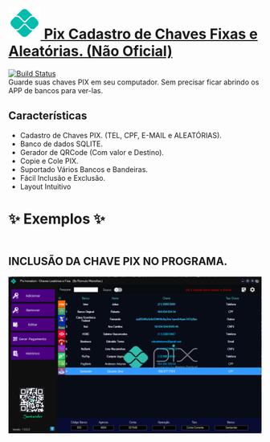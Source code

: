 #  <a href="https://github.com/Romulo-Meirelles"><img src="/Images/PIX_LOGO_64x64.png">  Pix Cadastro de Chaves Fixas e Aleatórias. (Não Oficial)
[![Build Status](https://travis-ci.org/joemccann/dillinger.svg?branch=master)](https://github.com/Romulo-Meirelles) <br>
Guarde suas chaves PIX em seu computador. Sem precisar ficar abrindo os APP de bancos para ver-las.

## Características

- Cadastro de Chaves PIX. (TEL, CPF, E-MAIL e ALEATÓRIAS).
- Banco de dados SQLITE.
- Gerador de QRCode (Com valor e Destino).
- Copie e Cole PIX.
- Suportado Vários Bancos e Bandeiras.
- Fácil Inclusão e Exclusão.
- Layout Intuitivo

<h1> ✨ Exemplos ✨ </h1>

<h2><br> INCLUSÃO DA CHAVE PIX NO PROGRAMA.<br></h2>

<img src="/Images/Pix_08.png">
<br>


